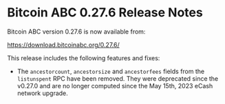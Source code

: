 # Bitcoin ABC 0.27.6 Release Notes

Bitcoin ABC version 0.27.6 is now available from:

  <https://download.bitcoinabc.org/0.27.6/>

This release includes the following features and fixes:
 - The `ancestorcount`, `ancestorsize` and `ancestorfees` fields from the
   `listunspent` RPC have been removed. They were deprecated since the v0.27.0
   and are no longer computed since the May 15th, 2023 eCash network upgrade.
